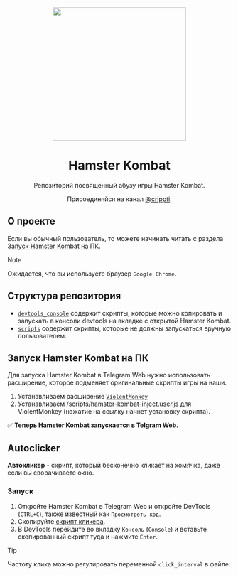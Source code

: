<div align="center">
<img src="./assets/hamster.png" width="300em"></img>

<h1>Hamster Kombat</h1>

<p align="center">Репозиторий посвященный абузу игры Hamster Kombat.</p>

Присоединяйся на канал [@crippti](https://t.me/crippti).

</div>


## О проекте
Если вы обычный пользователь, то можете начинать читать с раздела [Запуск Hamster Kombat на ПК](#запуск-hamster-kombat-на-пк).

> [!NOTE]
> Ожидается, что вы используете браузер `Google Chrome`.

## Структура репозитория
- [`devtools_console`](devtools_console/) содержит скрипты, которые можно копировать и запускать в консоли devtools на вкладке с открытой Hamster Kombat.
- [`scripts`](scripts/) содержит скрипты, которые не должны запускаться вручную пользователем.

## Запуск Hamster Kombat на ПК
Для запуска Hamster Kombat в Telegram Web нужно использовать расширение, которое подменяет оригинальные скрипты игры на наши.
1. Устанавливаем расширение [`ViolentMonkey`](https://chromewebstore.google.com/detail/violentmonkey/jinjaccalgkegednnccohejagnlnfdag)
2. Устанавливаем [/scripts/hamster-kombat-inject.user.js](scripts/hamster-kombat-inject.user.js) для ViolentMonkey (нажатие на ссылку начнет установку скрипта).

:white_check_mark: **Теперь Hamster Kombat запускается в Telgram Web.**

## Autoclicker
**Автокликер** - скрипт, который бесконечно кликает на хомячка, даже если вы сворачиваете окно.

### Запуск
1. Откройте Hamster Kombat в Telegram Web и откройте DevTools (`CTRL+C`), также известный как `Просмотреть код`.  
2. Скопируйте [скрипт кликера](/devtools_console/autoclicker.js).
3. В DevTools перейдите во вкладку `Консоль` (`Console`) и вставьте скопированный скрипт туда и нажмите `Enter`.

> [!TIP]
> Частоту клика можно регулировать переменной `click_interval` в файле.

## 